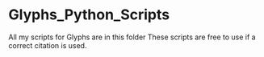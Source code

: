 # Glyphs_Python_Scripts
All my scripts for Glyphs are in this folder
These scripts are free to use if a correct citation is used.
